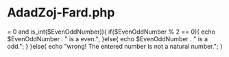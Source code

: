 # AdadZoj-Fard.php
<?php
$EvenOddNumber = readline("Enter a natural number : ");
if($EvenOddNumber >= 0 and is_int($EvenOddNumber)){
	if($EvenOddNumber % 2 == 0){
		echo $EvenOddNumber . " is a even.";
	}else{
		echo $EvenOddNumber . " is a odd.";
	}
}else{
	echo "wrong! The entered number is not a natural number.";
}
